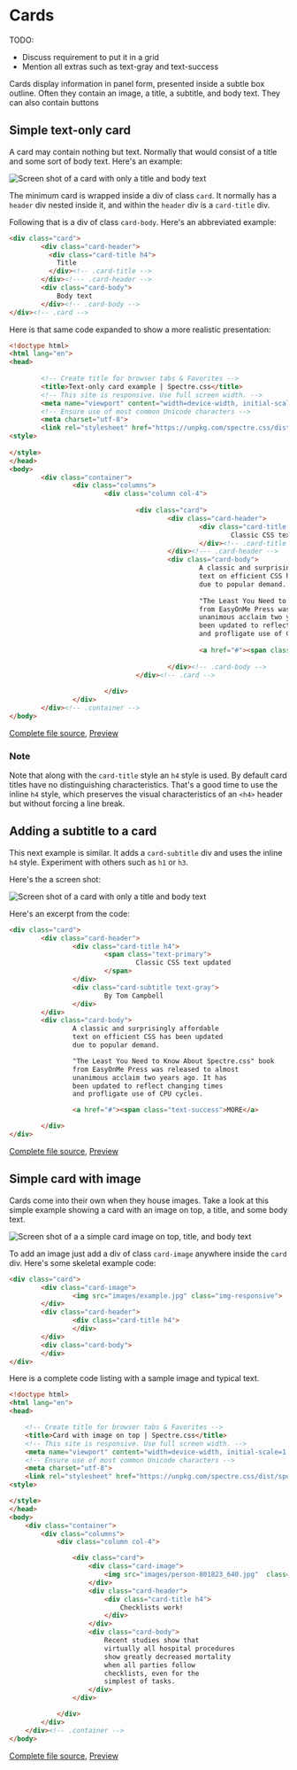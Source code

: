 # Cards

TODO:
* Discuss requirement to put it in a grid
* Mention all extras such as text-gray and text-success

Cards display information in panel form, 
presented inside a subtle box outline.
Often they contain an image, a title,
a subtitle, and body text. They can
also contain buttons

## Simple text-only card

A card may contain nothing but text. Normally that would consist of
a title and some sort of body text. Here's an example:

![Screen shot of a card with only a title and body text](./screenshots/screenshot-card-title-body-only.png)

The minimum card is wrapped inside a div of class `card`.
It normally has a `header` div nested inside it, and
within the `header` div is a `card-title` div.

Following that is a div of class `card-body`. Here's an abbreviated example:

```html
<div class="card">
        <div class="card-header">
          <div class="card-title h4">
            Title
          </div><!-- .card-title -->    
        </div><!--- .card-header -->
        <div class="card-body">
            Body text
        </div><!-- .card-body --> 
</div><!-- .card -->

```
Here is that same code expanded to show a more realistic presentation:

```html
<!doctype html>                                                                                                                                          
<html lang="en">                                                             
<head>                                                                     
                       
        <!-- Create title for browser tabs & Favorites -->                                                     
        <title>Text-only card example | Spectre.css</title>                     
        <!-- This site is responsive. Use full screen width. -->                
        <meta name="viewport" content="width=device-width, initial-scale=1.0">
        <!-- Ensure use of most common Unicode characters -->
        <meta charset="utf-8">
        <link rel="stylesheet" href="https://unpkg.com/spectre.css/dist/spectre.min.css">
<style> 
         
</style>           
</head>                                
<body>         
        <div class="container"> 
                <div class="columns">
                        <div class="column col-4">
                             
                                <div class="card">
                                        <div class="card-header">
                                                <div class="card-title h4">
                                                        Classic CSS text updated
                                                </div><!-- .card-title -->    
                                        </div><!--- .card-header -->
                                        <div class="card-body">
                                                A classic and surprisingly affordable
                                                text on efficient CSS has been updated
                                                due to popular demand.
                                        
                                                "The Least You Need to Know About Spectre.css" book 
                                                from EasyOnMe Press was released to almost
                                                unanimous acclaim two years ago. It has
                                                been updated to reflect changing times
                                                and profligate use of CPU cycles.
                                  
                                                <a href="#"><span class="text-success">MORE</a>
                                  
                                        </div><!-- .card-body --> 
                                </div><!-- .card -->
                     
                        </div>
                </div>
        </div><!-- .container -->
</body>                      
```

[Complete file source](https://github.com/tomcam/spectre-book/blob/master/code/card-title-body-only.html), 
[Preview](https://htmlpreview.github.com/?https://github.com/tomcam/spectre-book/blob/master/code/card-title-body-only.html)

### Note

Note that along with the `card-title` style an `h4` style is used. 
By default card titles have no distinguishing characteristics.
That's a good time to use the inline `h4` style, which preserves
the visual characteristics of an `<h4>` header but without forcing a line break.

## Adding a subtitle to a card

This next example is similar. It adds a `card-subtitle` div and uses the
inline `h4` style. Experiment with others such as `h1` or `h3`.

Here's the a screen shot:

![Screen shot of a card with only a title and body text](./screenshots/screenshot-card-title-subtitle-body.png)

Here's an excerpt from the code:

```html
<div class="card">
        <div class="card-header">
                <div class="card-title h4">
                        <span class="text-primary">
                                Classic CSS text updated
                        </span>
                </div>
                <div class="card-subtitle text-gray">
                        By Tom Campbell	
                </div>
        </div>
        <div class="card-body">
                A classic and surprisingly affordable
                text on efficient CSS has been updated
                due to popular demand.

                "The Least You Need to Know About Spectre.css" book 
                from EasyOnMe Press was released to almost
                unanimous acclaim two years ago. It has
                been updated to reflect changing times
                and profligate use of CPU cycles.

                <a href="#"><span class="text-success">MORE</a>

        </div>
</div>

```

[Complete file source](https://github.com/tomcam/spectre-book/blob/master/code/card-title-subtitle-body.html), 
[Preview](https://htmlpreview.github.com/?https://github.com/tomcam/spectre-book/blob/master/code/card-title-subtitle-body.html)

## Simple card with image

Cards come into their own when they house images. Take a look at this
simple example showing a card with an image on top, a title, and some body text.

![Screen shot of a a simple card image on top, title, and body text](/screenshots/screenshot-card-image-top.png)

To add an image just add a div of class `card-image` anywhere 
inside the `card` div. Here's some skeletal example code:

```html
<div class="card">
        <div class="card-image">
                <img src="images/example.jpg" class="img-responsive">
        </div>
        <div class="card-header">
                <div class="card-title h4">
                </div>
        </div>
        <div class="card-body">
        </div>
</div>
```

Here is a complete code listing with a sample image and typical text.

```html
<!doctype html>
<html lang="en">
<head>

	<!-- Create title for browser tabs & Favorites -->
	<title>Card with image on top | Spectre.css</title>
	<!-- This site is responsive. Use full screen width. -->
	<meta name="viewport" content="width=device-width, initial-scale=1.0">
	<!-- Ensure use of most common Unicode characters -->
	<meta charset="utf-8">
	<link rel="stylesheet" href="https://unpkg.com/spectre.css/dist/spectre.min.css">
<style>

</style>
</head>
<body>
	<div class="container">
		<div class="columns">
			<div class="column col-4">

				<div class="card">
					<div class="card-image">
						<img src="images/person-801823_640.jpg"  class="img-responsive">
					</div>
					<div class="card-header">
						<div class="card-title h4">
							Checklists work!	
						</div>
					</div>
					<div class="card-body">
						Recent studies show that 
						virtually all hospital procedures
						show greatly decreased mortality
						when all parties follow
						checklists, even for the
						simplest of tasks.
					</div>
				</div>

			</div>
		</div>
	</div><!-- .container -->
</body>

```

[Complete file source](https://github.com/tomcam/spectre-book/blob/master/code/card-image-top.html), 
[Preview](https://htmlpreview.github.com/?https://github.com/tomcam/spectre-book/blob/master/code/card-image-top.html)


